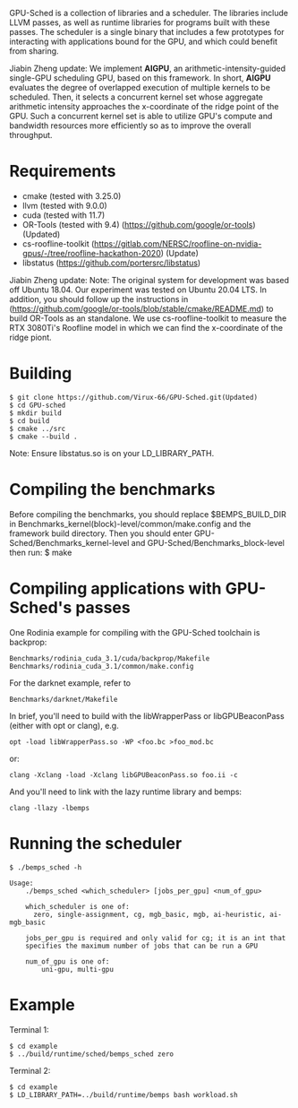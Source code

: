 
GPU-Sched is a collection of libraries and a scheduler. The libraries include
LLVM passes, as well as runtime libraries for programs built with these passes.
The scheduler is a single binary that includes a few prototypes for interacting
with applications bound for the GPU, and which could benefit from sharing.

Jiabin Zheng update:
We implement **AIGPU**, an arithmetic-intensity-guided single-GPU scheduling GPU,
based on this framework. In short,  **AIGPU** evaluates the degree of overlapped 
execution of multiple kernels to be scheduled. Then, it selects a concurrent 
kernel set whose aggregate arithmetic intensity approaches the x-coordinate of 
the ridge point of the GPU. Such a concurrent kernel set is able to utilize GPU's
compute and bandwidth resources more efficiently so as to improve the overall throughput.


# Requirements
* cmake (tested with 3.25.0)
* llvm (tested with 9.0.0)
* cuda (tested with 11.7)
* OR-Tools (tested with 9.4) (https://github.com/google/or-tools) (Updated)
* cs-roofline-toolkit (https://gitlab.com/NERSC/roofline-on-nvidia-gpus/-/tree/roofline-hackathon-2020) (Update)
* libstatus (https://github.com/portersrc/libstatus)

Jiabin Zheng update:
Note: The original system for development was based off Ubuntu 18.04.
Our experiment was tested on Ubuntu 20.04 LTS. In addition, you should
follow up the instructions in (https://github.com/google/or-tools/blob/stable/cmake/README.md)
to build OR-Tools as an standalone. We use cs-roofline-toolkit to measure
the RTX 3080Ti's Roofline model in which we can find the x-coordinate
of the ridge piont. 

# Building
    $ git clone https://github.com/Virux-66/GPU-Sched.git(Updated)
    $ cd GPU-sched
    $ mkdir build
    $ cd build
    $ cmake ../src
    $ cmake --build . 
Note: Ensure libstatus.so is on your LD\_LIBRARY\_PATH.

# Compiling the benchmarks

 Before compiling the benchmarks, you should replace $BEMPS_BUILD_DIR in Benchmarks_kernel(block)-level/common/make.config and the framework build directory. Then you should enter GPU-Sched/Benchmarks_kernel-level and GPU-Sched/Benchmarks_block-level then run:
    $ make


# Compiling applications with GPU-Sched's passes

One Rodinia example for compiling with the GPU-Sched toolchain is backprop:

    Benchmarks/rodinia_cuda_3.1/cuda/backprop/Makefile
    Benchmarks/rodinia_cuda_3.1/common/make.config

For the darknet example, refer to 

    Benchmarks/darknet/Makefile

In brief, you'll need to build with the libWrapperPass or libGPUBeaconPass
(either with opt or clang), e.g.

    opt -load libWrapperPass.so -WP <foo.bc >foo_mod.bc

or:

    clang -Xclang -load -Xclang libGPUBeaconPass.so foo.ii -c

And you'll need to link with the lazy runtime library and bemps:

    clang -llazy -lbemps


# Running the scheduler

    $ ./bemps_sched -h

    Usage:
        ./bemps_sched <which_scheduler> [jobs_per_gpu] <num_of_gpu>

        which_scheduler is one of:
          zero, single-assignment, cg, mgb_basic, mgb, ai-heuristic, ai-mgb_basic

        jobs_per_gpu is required and only valid for cg; it is an int that
        specifies the maximum number of jobs that can be run a GPU

        num_of_gpu is one of:
            uni-gpu, multi-gpu


# Example

Terminal 1:

    $ cd example
    $ ../build/runtime/sched/bemps_sched zero

Terminal 2:

    $ cd example
    $ LD_LIBRARY_PATH=../build/runtime/bemps bash workload.sh

